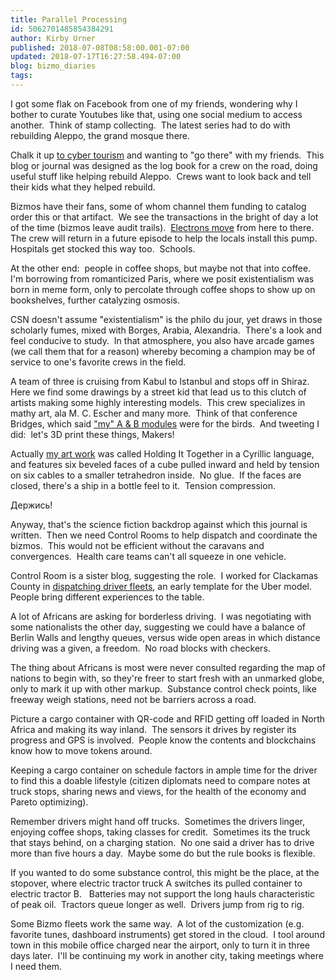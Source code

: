 ```yaml
---
title: Parallel Processing
id: 5062701485854384291
author: Kirby Urner
published: 2018-07-08T08:58:00.001-07:00
updated: 2018-07-17T16:27:58.494-07:00
blog: bizmo_diaries
tags: 
---
```


[](https://www.flickr.com/photos/kirbyurner/42332790424/in/album-72157695209731812/)

I got some flak on Facebook from one of my friends, wondering why I bother to curate Youtubes like that, using one social medium to access another.  Think of stamp collecting.  The latest series had to do with rebuilding Aleppo, the grand mosque there.

Chalk it up [to cyber tourism](http://worldgame.blogspot.com/2018/07/cyber-tourism.html) and wanting to "go there" with my friends.  This blog or journal was designed as the log book for a crew on the road, doing useful stuff like helping rebuild Aleppo.  Crews want to look back and tell their kids what they helped rebuild.

Bizmos have their fans, some of whom channel them funding to catalog order this or that artifact.  We see the transactions in the bright of day a lot of the time (bizmos leave audit trails).  [Electrons move](https://medium.com/@kirbyurner/electrons-rule-ac5f19d2996d) from here to there.  The crew will return in a future episode to help the locals install this pump.  Hospitals get stocked this way too.  Schools.

At the other end:  people in coffee shops, but maybe not that into coffee.  I'm borrowing from romanticized Paris, where we posit existentialism was born in meme form, only to percolate through coffee shops to show up on bookshelves, further catalyzing osmosis.

CSN doesn't assume "existentialism" is the philo du jour, yet draws in those scholarly fumes, mixed with Borges, Arabia, Alexandria.  There's a look and feel conducive to study.  In that atmosphere, you also have arcade games (we call them that for a reason) whereby becoming a champion may be of service to one's favorite crews in the field.

A team of three is cruising from Kabul to Istanbul and stops off in Shiraz.  Here we find some drawings by a street kid that lead us to this clutch of artists making some highly interesting models.  This crew specializes in mathy art, ala M. C. Escher and many more.  Think of that conference Bridges, which said ["my" A & B modules](https://worldgame.blogspot.com/2005/12/incomprehensible.html) were for the birds.  And tweeting I did:  let's 3D print these things, Makers!

Actually [my art work](https://mybizmo.blogspot.com/2014/12/convergent-friends.html) was called Holding It Together in a Cyrillic language, and features six beveled faces of a cube pulled inward and held by tension on six cables to a smaller tetrahedron inside.  No glue.  If the faces are closed, there's a ship in a bottle feel to it.  Tension compression.

[](https://www.flickr.com/photos/kirbyurner/16140315443/in/album-72157654417641521/)

Держись!

Anyway, that's the science fiction backdrop against which this journal is written.  Then we need Control Rooms to help dispatch and coordinate the bizmos.  This would not be efficient without the caravans and convergences.  Health care teams can't all squeeze in one vehicle.

Control Room is a sister blog, suggesting the role.  I worked for Clackamas County in [dispatching driver fleets](http://mybizmo.blogspot.com/2006/01/fragment-of-day.html), an early template for the Uber model.  People bring different experiences to the table.

A lot of Africans are asking for borderless driving.  I was negotiating with some nationalists the other day, suggesting we could have a balance of Berlin Walls and lengthy queues, versus wide open areas in which distance driving was a given, a freedom.  No road blocks with checkers.

The thing about Africans is most were never consulted regarding the map of nations to begin with, so they're freer to start fresh with an unmarked globe, only to mark it up with other markup.  Substance control check points, like freeway weigh stations, need not be barriers across a road.

Picture a cargo container with QR-code and RFID getting off loaded in North Africa and making its way inland.  The sensors it drives by register its progress and GPS is involved.  People know the contents and blockchains know how to move tokens around.

Keeping a cargo container on schedule factors in ample time for the driver to find this a doable lifestyle (citizen diplomats need to compare notes at truck stops, sharing news and views, for the health of the economy and Pareto optimizing).

Remember drivers might hand off trucks.  Sometimes the drivers linger, enjoying coffee shops, taking classes for credit.  Sometimes its the truck that stays behind, on a charging station.  No one said a driver has to drive more than five hours a day.  Maybe some do but the rule books is flexible.

If you wanted to do some substance control, this might be the place, at the stopover, where electric tractor truck A switches its pulled container to electric tractor B.   Batteries may not support the long hauls characteristic of peak oil.  Tractors queue longer as well.  Drivers jump from rig to rig.

Some Bizmo fleets work the same way.  A lot of the customization (e.g. favorite tunes, dashboard instruments) get stored in the cloud.  I tool around town in this mobile office charged near the airport, only to turn it in three days later.  I'll be continuing my work in another city, taking meetings where I need them.